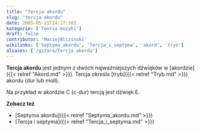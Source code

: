 ```yaml
---
title: "Tercja akordu"
slug: "tercja-akordu"
date: 2005-05-21T14:27:38Z
kategorie: ['Teoria muzyki']
draft: false
contributor: 'MaciejBlizinski'
wikilinks: ['Septyma_akordu', 'Tercja_i_septyma', 'akord', 'tryb']
aliases: ['/gitara/Tercja_akordu']
---
```

**Tercja akordu** jest jednym z dwóch najważniejszych dźwięków w
[akordzie]({{< relref "Akord.md" >}}). Tercja określa [tryb]({{< relref "Tryb.md" >}})
akordu (dur lub moll).

Na przykład w akordzie C (c-dur) tercją jest dźwięk E.

**Zobacz też**

  - [Septyma akordu]({{< relref "Septyma_akordu.md" >}})
  - [Tercja i septyma]({{< relref "Tercja_i_septyma.md" >}})

